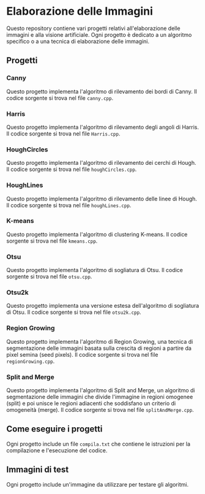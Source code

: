 # Elaborazione delle Immagini

Questo repository contiene vari progetti relativi all'elaborazione delle immagini e alla visione artificiale. Ogni progetto è dedicato a un algoritmo specifico o a una tecnica di elaborazione delle immagini.

## Progetti

### Canny

Questo progetto implementa l'algoritmo di rilevamento dei bordi di Canny. Il codice sorgente si trova nel file `canny.cpp`.

### Harris

Questo progetto implementa l'algoritmo di rilevamento degli angoli di Harris. Il codice sorgente si trova nel file `Harris.cpp`.

### HoughCircles

Questo progetto implementa l'algoritmo di rilevamento dei cerchi di Hough. Il codice sorgente si trova nel file `houghCircles.cpp`.

### HoughLines

Questo progetto implementa l'algoritmo di rilevamento delle linee di Hough. Il codice sorgente si trova nel file `houghLines.cpp`.

### K-means

Questo progetto implementa l'algoritmo di clustering K-means. Il codice sorgente si trova nel file `kmeans.cpp`.

### Otsu

Questo progetto implementa l'algoritmo di sogliatura di Otsu. Il codice sorgente si trova nel file `otsu.cpp`.

### Otsu2k

Questo progetto implementa una versione estesa dell'algoritmo di sogliatura di Otsu. Il codice sorgente si trova nel file `otsu2k.cpp`.

### Region Growing

Questo progetto implementa l'algoritmo di Region Growing, una tecnica di segmentazione delle immagini basata sulla crescita di regioni a partire da pixel semina (seed pixels). Il codice sorgente si trova nel file `regionGrowing.cpp`.

### Split and Merge

Questo progetto implementa l'algoritmo di Split and Merge, un algoritmo di segmentazione delle immagini che divide l'immagine in regioni omogenee (split) e poi unisce le regioni adiacenti che soddisfano un criterio di omogeneità (merge). Il codice sorgente si trova nel file `splitAndMerge.cpp`.

## Come eseguire i progetti

Ogni progetto include un file `compila.txt` che contiene le istruzioni per la compilazione e l'esecuzione del codice.

## Immagini di test

Ogni progetto include un'immagine da utilizzare per testare gli algoritmi.